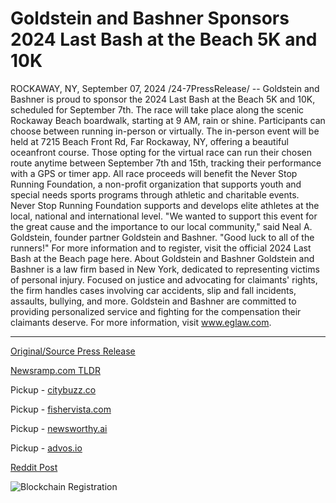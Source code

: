 # Goldstein and Bashner Sponsors 2024 Last Bash at the Beach 5K and 10K

ROCKAWAY, NY, September 07, 2024 /24-7PressRelease/ -- Goldstein and Bashner is proud to sponsor the 2024 Last Bash at the Beach 5K and 10K, scheduled for September 7th. The race will take place along the scenic Rockaway Beach boardwalk, starting at 9 AM, rain or shine.  Participants can choose between running in-person or virtually. The in-person event will be held at 7215 Beach Front Rd, Far Rockaway, NY, offering a beautiful oceanfront course. Those opting for the virtual race can run their chosen route anytime between September 7th and 15th, tracking their performance with a GPS or timer app.  All race proceeds will benefit the Never Stop Running Foundation, a non-profit organization that supports youth and special needs sports programs through athletic and charitable events. Never Stop Running Foundation supports and develops elite athletes at the local, national and international level.   "We wanted to support this event for the great cause and the importance to our local community," said Neal A. Goldstein, founder partner Goldstein and Bashner. "Good luck to all of the runners!"  For more information and to register, visit the official 2024 Last Bash at the Beach page here.  About Goldstein and Bashner  Goldstein and Bashner is a law firm based in New York, dedicated to representing victims of personal injury. Focused on justice and advocating for claimants' rights, the firm handles cases involving car accidents, slip and fall incidents, assaults, bullying, and more. Goldstein and Bashner are committed to providing personalized service and fighting for the compensation their claimants deserve. For more information, visit www.eglaw.com. 

---

[Original/Source Press Release](https://www.24-7pressrelease.com/press-release/514117/goldstein-and-bashner-sponsors-2024-last-bash-at-the-beach-5k-and-10k)
                    

[Newsramp.com TLDR](https://newsramp.com/curated-news/goldstein-and-bashner-sponsors-2024-last-bash-at-the-beach-5k-and-10k/fb6c569627f6ea81daebb837b904635f) 


Pickup - [citybuzz.co](https://citybuzz.co/2024/09/07/goldstein-and-bashner-sponsors-charity-run-last-bash-at-the-beach-5k-and-10k)

Pickup - [fishervista.com](https://fishervista.com/en/goldstein-and-bashner-sponsors-2024-last-bash-at-the-beach-5k-and-10k/20246602)

Pickup - [newsworthy.ai](https://newsworthy.ai/curated/goldstein-and-bashner-sponsors-charity-run-last-bash-at-the-beach-5k-and-10k/20246602)

Pickup - [advos.io](https://advos.io/en/goldstein-and-bashner-sponsors-2024-last-bash-at-the-beach-5k-and-10k/20246602)
 



[Reddit Post](https://www.reddit.com/r/newsramp/comments/1fb191w/goldstein_and_bashner_sponsors_2024_last_bash_at/) 



![Blockchain Registration](https://cdn.newsramp.app/24-7PressRelease/qrcode/249/7/mielwTwd.webp)